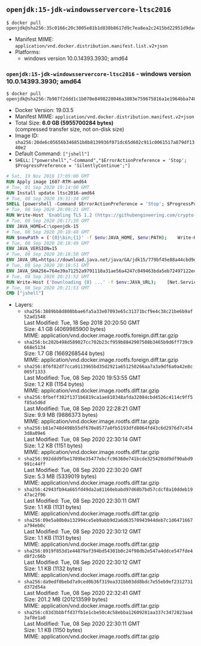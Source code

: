 ## `openjdk:15-jdk-windowsservercore-ltsc2016`

```console
$ docker pull openjdk@sha256:35c0166c20c3005e81b1d838b8617d9c7ea8ea2c2415bd22951d9da45fc09c47
```

-	Manifest MIME: `application/vnd.docker.distribution.manifest.list.v2+json`
-	Platforms:
	-	windows version 10.0.14393.3930; amd64

### `openjdk:15-jdk-windowsservercore-ltsc2016` - windows version 10.0.14393.3930; amd64

```console
$ docker pull openjdk@sha256:7b987f2ddd1c1b070e8498228046a3803e759675816a1e1964bba7403518ff97
```

-	Docker Version: 19.03.5
-	Manifest MIME: `application/vnd.docker.distribution.manifest.v2+json`
-	Total Size: **6.0 GB (5955700284 bytes)**  
	(compressed transfer size, not on-disk size)
-	Image ID: `sha256:20de6c05656b346851b8b8139936f071dc65d602c911c0061517a879df1340e2`
-	Default Command: `["jshell"]`
-	`SHELL`: `["powershell","-Command","$ErrorActionPreference = 'Stop'; $ProgressPreference = 'SilentlyContinue';"]`

```dockerfile
# Sat, 19 Nov 2016 17:05:00 GMT
RUN Apply image 1607-RTM-amd64
# Tue, 01 Sep 2020 19:14:00 GMT
RUN Install update ltsc2016-amd64
# Tue, 08 Sep 2020 19:31:34 GMT
SHELL [powershell -Command $ErrorActionPreference = 'Stop'; $ProgressPreference = 'SilentlyContinue';]
# Tue, 08 Sep 2020 20:09:21 GMT
RUN Write-Host 'Enabling TLS 1.2 (https://githubengineering.com/crypto-removal-notice/) ...'; 	$tls12RegBase = 'HKLM:\\SYSTEM\CurrentControlSet\Control\SecurityProviders\SCHANNEL\Protocols\TLS 1.2'; 	if (Test-Path $tls12RegBase) { throw ('"{0}" already exists!' -f $tls12RegBase) }; 	New-Item -Path ('{0}/Client' -f $tls12RegBase) -Force; 	New-Item -Path ('{0}/Server' -f $tls12RegBase) -Force; 	New-ItemProperty -Path ('{0}/Client' -f $tls12RegBase) -Name 'DisabledByDefault' -PropertyType DWORD -Value 0 -Force; 	New-ItemProperty -Path ('{0}/Client' -f $tls12RegBase) -Name 'Enabled' -PropertyType DWORD -Value 1 -Force; 	New-ItemProperty -Path ('{0}/Server' -f $tls12RegBase) -Name 'DisabledByDefault' -PropertyType DWORD -Value 0 -Force; 	New-ItemProperty -Path ('{0}/Server' -f $tls12RegBase) -Name 'Enabled' -PropertyType DWORD -Value 1 -Force
# Tue, 08 Sep 2020 20:17:30 GMT
ENV JAVA_HOME=C:\openjdk-15
# Tue, 08 Sep 2020 20:18:48 GMT
RUN $newPath = ('{0}\bin;{1}' -f $env:JAVA_HOME, $env:PATH); 	Write-Host ('Updating PATH: {0}' -f $newPath); 	setx /M PATH $newPath
# Tue, 08 Sep 2020 20:18:49 GMT
ENV JAVA_VERSION=15
# Tue, 08 Sep 2020 20:18:50 GMT
ENV JAVA_URL=https://download.java.net/java/GA/jdk15/779bf45e88a44cbd9ea6621d33e33db1/36/GPL/openjdk-15_windows-x64_bin.zip
# Tue, 08 Sep 2020 20:18:51 GMT
ENV JAVA_SHA256=764e39a71252a9791118a31ae56a4247c049463bda5eb72497122ec50b1d07f8
# Tue, 08 Sep 2020 20:21:52 GMT
RUN Write-Host ('Downloading {0} ...' -f $env:JAVA_URL); 	[Net.ServicePointManager]::SecurityProtocol = [Net.SecurityProtocolType]::Tls12; 	Invoke-WebRequest -Uri $env:JAVA_URL -OutFile 'openjdk.zip'; 	Write-Host ('Verifying sha256 ({0}) ...' -f $env:JAVA_SHA256); 	if ((Get-FileHash openjdk.zip -Algorithm sha256).Hash -ne $env:JAVA_SHA256) { 		Write-Host 'FAILED!'; 		exit 1; 	}; 		Write-Host 'Expanding ...'; 	New-Item -ItemType Directory -Path C:\temp | Out-Null; 	Expand-Archive openjdk.zip -DestinationPath C:\temp; 	Move-Item -Path C:\temp\* -Destination $env:JAVA_HOME; 	Remove-Item C:\temp; 		Write-Host 'Removing ...'; 	Remove-Item openjdk.zip -Force; 		Write-Host 'Verifying install ...'; 	Write-Host '  javac --version'; javac --version; 	Write-Host '  java --version'; java --version; 		Write-Host 'Complete.'
# Tue, 08 Sep 2020 20:21:53 GMT
CMD ["jshell"]
```

-	Layers:
	-	`sha256:3889bb8d808bbae6fa5a33e07093e65c31371bcf9e4c38c21be6b9af52ad1548`  
		Last Modified: Tue, 18 Sep 2018 20:20:50 GMT  
		Size: 4.1 GB (4069985900 bytes)  
		MIME: application/vnd.docker.image.rootfs.foreign.diff.tar.gzip
	-	`sha256:bc202b498d589027cc702b23cf959b8842907508b3465b9d6ff739c9668e5134`  
		Size: 1.7 GB (1669268544 bytes)  
		MIME: application/vnd.docker.image.rootfs.foreign.diff.tar.gzip
	-	`sha256:8f6f82df7cca9113965bd35d2921a651250266aa7a3a9df6a0a42e8c005f1333`  
		Last Modified: Tue, 08 Sep 2020 19:53:55 GMT  
		Size: 1.2 KB (1154 bytes)  
		MIME: application/vnd.docker.image.rootfs.diff.tar.gzip
	-	`sha256:0fbeff382f1371b6819ca1ae810348afda32084cbd4526c4114c9ff5f85a5d6d`  
		Last Modified: Tue, 08 Sep 2020 22:28:21 GMT  
		Size: 9.9 MB (9886373 bytes)  
		MIME: application/vnd.docker.image.rootfs.diff.tar.gzip
	-	`sha256:b81e748d498b55df670e8577a0fb5193dfd8064fd43c6d2976d7c4543d8a09e6`  
		Last Modified: Tue, 08 Sep 2020 22:30:14 GMT  
		Size: 1.2 KB (1151 bytes)  
		MIME: application/vnd.docker.image.rootfs.diff.tar.gzip
	-	`sha256:992ddd9fbe1709be35477ebcfc96360e741bcde325428dd9df90abd9991c44ff`  
		Last Modified: Tue, 08 Sep 2020 22:30:20 GMT  
		Size: 5.3 MB (5339019 bytes)  
		MIME: application/vnd.docker.image.rootfs.diff.tar.gzip
	-	`sha256:42943fb94a665fd49da2a81160ebabd97d68b7bd57cdcf8a10ddeb1947ac2f96`  
		Last Modified: Tue, 08 Sep 2020 22:30:11 GMT  
		Size: 1.1 KB (1131 bytes)  
		MIME: application/vnd.docker.image.rootfs.diff.tar.gzip
	-	`sha256:09e5a80b0a132994ce5eb9abb9d2a6d63570943944deb7c1d6471667a794eb0c`  
		Last Modified: Tue, 08 Sep 2020 22:30:12 GMT  
		Size: 1.1 KB (1131 bytes)  
		MIME: application/vnd.docker.image.rootfs.diff.tar.gzip
	-	`sha256:8919f853d1e44879af394bd54301b0c24f98db2e547a4ddce547fde4d8f2c66b`  
		Last Modified: Tue, 08 Sep 2020 22:30:12 GMT  
		Size: 1.1 KB (1132 bytes)  
		MIME: application/vnd.docker.image.rootfs.diff.tar.gzip
	-	`sha256:da9edf0bebd7a9ced0b36f319ea331bb03dd8bdc7e55eb9ef2312731d372d54a`  
		Last Modified: Tue, 08 Sep 2020 22:32:41 GMT  
		Size: 201.2 MB (201213599 bytes)  
		MIME: application/vnd.docker.image.rootfs.diff.tar.gzip
	-	`sha256:c03d3bbbffd37fb1e1cbe50c4c58ebba12609281aa337c3472823aa43af8e1a8`  
		Last Modified: Tue, 08 Sep 2020 22:30:11 GMT  
		Size: 1.1 KB (1150 bytes)  
		MIME: application/vnd.docker.image.rootfs.diff.tar.gzip
